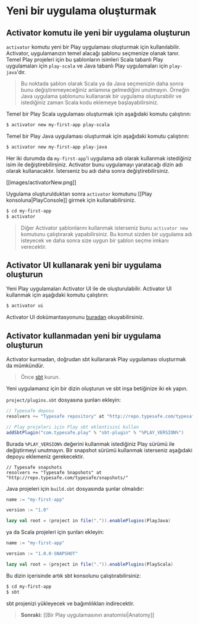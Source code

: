 <!--- Copyright (C) 2009-2013 Typesafe Inc. <http://www.typesafe.com> -->
# Yeni bir uygulama oluşturmak

## Activator komutu ile yeni bir uygulama oluşturun


`activator` komutu yeni bir Play uygulaması oluşturmak için kullanılabilir. Activator, uygulamanızın temel alacağı şablonu seçmenize olanak tanır. Temel Play projeleri için bu şablonların isimleri Scala tabanlı Play uygulamaları için `play-scala` ve Java tabanlı Play uygulamaları için `play-java`'dır.

> Bu noktada şablon olarak Scala ya da Java seçmenizin daha sonra bunu değiştiremeyeceğiniz anlamına gelmediğini unutmayın. Örneğin Java uygulama şablonunu kullanarak bir uygulama oluşturabilir ve istediğiniz zaman Scala kodu eklemeye başlayabilirsiniz.

Temel bir Play Scala uygulaması oluşturmak için aşağıdaki komutu çalıştırın:

```bash
$ activator new my-first-app play-scala
```

Temel bir Play Java uygulaması oluşturmak için aşağıdaki komutu çalıştırın:

```bash
$ activator new my-first-app play-java
```

Her iki durumda da `my-first-app`'i uygulama adı olarak kullanmak istediğiniz isim ile değiştirebilirsiniz. Activator bunu uygulamayı yaratacağı dizin adı olarak kullanacaktır. İsterseniz bu adı daha sonra değiştirebilirsiniz.

[[images/activatorNew.png]]

Uygulama oluşturulduktan sonra `activator` komutunu [[Play konsoluna|PlayConsole]] girmek için kullanabilirsiniz.

```bash
$ cd my-first-app
$ activator
```

> Diğer Activator şablonlarını kullanmak isterseniz bunu `activator new` komutunu çalıştırarak yapabilirsiniz. Bu komut sizden bir uygulama adı isteyecek ve daha sonra size uygun bir şablon seçme imkanı verecektir.

## Activator UI kullanarak yeni bir uygulama oluşturun

Yeni Play uygulamaları Activator UI ile de oluşturulabilir. Activator UI kullanmak için aşağıdaki komutu çalıştırın:

```bash
$ activator ui
```

Activator UI dokümantasyonunu [buradan](https://typesafe.com/activator/docs) okuyabilirsiniz.

## Activator kullanmadan yeni bir uygulama oluşturun

Activator kurmadan, doğrudan sbt kullanarak Play uygulaması oluşturmak da mümkündür.

> Önce [sbt](http://www.scala-sbt.org/) kurun.

Yeni uygulamanız için bir dizin oluşturun ve sbt inşa betiğinize iki ek yapın.

`project/plugins.sbt` dosyasına şunları ekleyin:

```scala
// Typesafe deposu
resolvers += "Typesafe repository" at "http://repo.typesafe.com/typesafe/releases/"

// Play projeleri için Play sbt eklentisini kullan
addSbtPlugin("com.typesafe.play" % "sbt-plugin" % "%PLAY_VERSION%")
```

Burada `%PLAY_VERSION%` değerini kullanmak istediğiniz Play sürümü ile değiştirmeyi unutmayın. Bir snapshot sürümü kullanmak isterseniz aşağıdaki depoyu eklemeniz gerekecektir.

```
// Typesafe snapshots
resolvers += "Typesafe Snapshots" at "http://repo.typesafe.com/typesafe/snapshots/"
```

Java projeleri için `build.sbt` dosyasında şunlar olmalıdır:

```scala
name := "my-first-app"

version := "1.0"

lazy val root = (project in file(".")).enablePlugins(PlayJava)
```

ya da Scala projeleri için şunları ekleyin:

```scala
name := "my-first-app"

version := "1.0.0-SNAPSHOT"

lazy val root = (project in file(".")).enablePlugins(PlayScala)
```

Bu dizin içerisinde artık sbt konsolunu çalıştırabilirsiniz:

```bash
$ cd my-first-app
$ sbt
```

sbt projenizi yükleyecek ve bağımlılıkları indirecektir.

> **Sonraki:** [[Bir Play uygulamasının anatomisi|Anatomy]]
